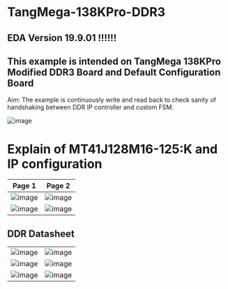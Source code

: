 # TangMega-138KPro-DDR3

## EDA Version 19.9.01 !!!!!!

## This example is intended on TangMega 138KPro Modified DDR3 Board and Default Configuration Board

Aim: The example is continuously write and read back to check sanity of handshaking between DDR IP controller and custom FSM.

![image](https://github.com/briansune/TangMega-138KPro-DDR3/assets/29487339/349fa9df-84fb-40d7-935f-b498e946cf5c)

# Explain of MT41J128M16-125:K and IP configuration

| Page 1 | Page 2 |
|-|-|
|![image](https://github.com/briansune/TangMega-138KPro-DDR3/assets/29487339/0e2b1dda-d9fd-44b0-8206-f3e2cbf4225b)|![image](https://github.com/briansune/TangMega-138KPro-DDR3/assets/29487339/b33e9a66-1a5d-427e-8010-d9ee6422dcc5)|
|![image](https://github.com/briansune/TangMega-138KPro-DDR3/assets/29487339/bbdd52a0-5ebf-462a-a72f-3e9bc41d0045)|![image](https://github.com/briansune/TangMega-138KPro-DDR3/assets/29487339/fbdd620e-df8d-405a-ba70-694802cac7ad)|

## DDR Datasheet

| | |
|-|-|
|![image](https://github.com/briansune/TangMega-138KPro-DDR3/assets/29487339/88927293-569c-4da2-ad4b-125dba072a74)|![image](https://github.com/briansune/TangMega-138KPro-DDR3/assets/29487339/932aea6a-435d-4459-8a93-42abad7d26e8)|
|![image](https://github.com/briansune/TangMega-138KPro-DDR3/assets/29487339/a53b2aba-ef5c-4fb3-bb95-4d9c552a6699)|![image](https://github.com/briansune/TangMega-138KPro-DDR3/assets/29487339/66ca86e7-ccb2-46b5-8a33-7f60fe29e0de)|
|![image](https://github.com/briansune/TangMega-138KPro-DDR3/assets/29487339/a16acbcd-262d-4099-ab53-23a7132656d9)|![image](https://github.com/briansune/TangMega-138KPro-DDR3/assets/29487339/cb24ad39-118e-477f-833c-17b3449dcd71)|


